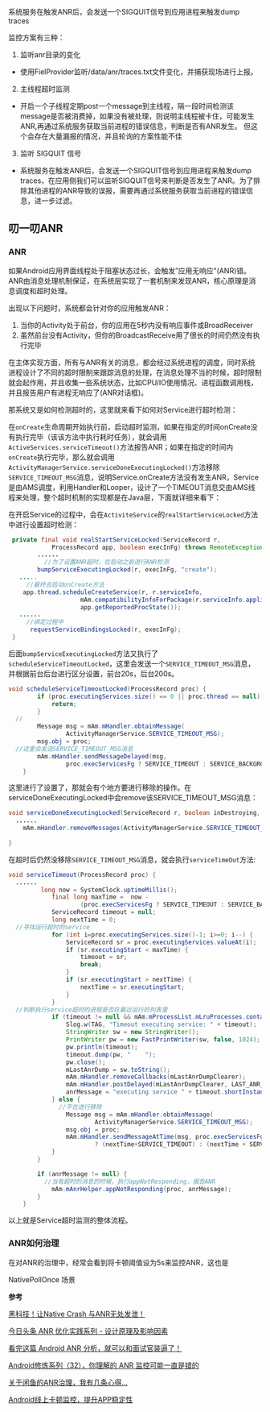 系统服务在触发ANR后，会发送一个SIGQUIT信号到应用进程来触发dump traces

监控方案有三种：

1. 监听anr目录的变化
  - 使用FielProvider监听/data/anr/traces.txt文件变化，并捕获现场进行上报。
2. 主线程超时监测
 - 开启一个子线程定期post一个message到主线程，隔一段时间检测该message是否被消费掉，如果没有被处理，则说明主线程被卡住，可能发生ANR,再通过系统服务获取当前进程的错误信息，判断是否有ANR发生。 但这个会存在大量漏报的情况，并且轮询的方案性能不佳
3. 监听 SIGQUIT 信号
 - 系统服务在触发ANR后，会发送一个SIGQUIT信号到应用进程来触发dump traces，在应用侧我们可以监听SIGQUIT信号来判断是否发生了ANR。为了排除其他进程的ANR导致的误报，需要再通过系统服务获取当前进程的错误信息，进一步过滤。

## 叨一叨ANR

### ANR

如果Android应用界面线程处于阻塞状态过长，会触发”应用无响应"(ANR)错。ANR由消息处理机制保证，在系统层实现了一套机制来发现ANR，核心原理是消息调度和超时处理。

出现以下问题时，系统都会针对你的应用触发ANR：

1. 当你的Activity处于前台，你的应用在5秒内没有响应事件或BroadReceiver
2. 虽然前台没有Activity，但你的BroadcastReceive用了很长的时间仍然没有执行完毕

在主体实现方面，所有与ANR有关的消息，都会经过系统进程的调度，同时系统进程设计了不同的超时限制来跟踪消息的处理，在消息处理不当的时候，超时限制就会起作用，并且收集一些系统状态，比如CPU/IO使用情况、进程函数调用栈，并且报告用户有进程无响应了(ANR对话框)。

那系统又是如何检测超时的，这里就来看下如何对Service进行超时检测：

在`onCreate`生命周期开始执行前，启动超时监测，如果在指定的时间onCreate没有执行完毕（该该方法中执行耗时任务），就会调用`ActiveServices.serviceTimeout()`方法报告ANR；如果在指定的时间内`onCreate`执行完毕，那么就会调用`ActivityManagerService.serviceDoneExecutingLocked()`方法移除`SERVICE_TIMEOUT_MSG`消息，说明Service.onCreate方法没有发生ANR，Service是由AMS调度，利用Handler和Looper，设计了一个TIMEOUT消息交由AMS线程来处理，整个超时机制的实现都是在Java层，下面就详细来看下：

在开启Service的过程中，会在`ActiviteService`的`realStartServiceLocked`方法中进行设置超时检测：

```java
 private final void realStartServiceLocked(ServiceRecord r,
            ProcessRecord app, boolean execInFg) throws RemoteException {
        ......
          //为了设置ANR超时，在启动之前进行ANR检测
        bumpServiceExecutingLocked(r, execInFg, "create");
   .....
     //最终会启动onCreate方法
    app.thread.scheduleCreateService(r, r.serviceInfo,
                    mAm.compatibilityInfoForPackage(r.serviceInfo.applicationInfo),
                    app.getReportedProcState());
   ......
     //绑定过程中
      requestServiceBindingsLocked(r, execInFg);
 }
```

后面`bumpServiceExecutingLocked`方法又执行了`scheduleServiceTimeoutLocked`，这里会发送一个`SERVICE_TIMEOUT_MSG`消息，并根据前台后台进行区分设置，前台20s，后台200s。

```java
void scheduleServiceTimeoutLocked(ProcessRecord proc) {
        if (proc.executingServices.size() == 0 || proc.thread == null) {
            return;
        }
  //
        Message msg = mAm.mHandler.obtainMessage(
                ActivityManagerService.SERVICE_TIMEOUT_MSG);
        msg.obj = proc;
  //这里会发送SERVICE_TIMEOUT_MSG消息
        mAm.mHandler.sendMessageDelayed(msg,
                proc.execServicesFg ? SERVICE_TIMEOUT : SERVICE_BACKGROUND_TIMEOUT);
    }
```

这里进行了设置了，那就会有个地方要进行移除的操作。在serviceDoneExecutingLocked中会remove该SERVICE_TIMEOUT_MSG消息：

```java
void serviceDoneExecutingLocked(ServiceRecord r, boolean inDestroying, boolean finishing) {
  ......
    mAm.mHandler.removeMessages(ActivityManagerService.SERVICE_TIMEOUT_MSG, r.app);
    
}
```

在超时后仍然没移除`SERVICE_TIMEOUT_MSG`消息，就会执行`serviceTimeOut`方法:

```java
void serviceTimeout(ProcessRecord proc) {
  ......
         long now = SystemClock.uptimeMillis();
            final long maxTime =  now -
                    (proc.execServicesFg ? SERVICE_TIMEOUT : SERVICE_BACKGROUND_TIMEOUT);
            ServiceRecord timeout = null;
            long nextTime = 0;
  //寻找运行超时的service
            for (int i=proc.executingServices.size()-1; i>=0; i--) {
                ServiceRecord sr = proc.executingServices.valueAt(i);
                if (sr.executingStart < maxTime) {
                    timeout = sr;
                    break;
                }
                if (sr.executingStart > nextTime) {
                    nextTime = sr.executingStart;
                }
            }
  //判断执行service超时的进程是否在最近运行的列表里
            if (timeout != null && mAm.mProcessList.mLruProcesses.contains(proc)) {
                Slog.w(TAG, "Timeout executing service: " + timeout);
                StringWriter sw = new StringWriter();
                PrintWriter pw = new FastPrintWriter(sw, false, 1024);
                pw.println(timeout);
                timeout.dump(pw, "    ");
                pw.close();
                mLastAnrDump = sw.toString();
                mAm.mHandler.removeCallbacks(mLastAnrDumpClearer);
                mAm.mHandler.postDelayed(mLastAnrDumpClearer, LAST_ANR_LIFETIME_DURATION_MSECS);
                anrMessage = "executing service " + timeout.shortInstanceName;
            } else {
              //不在进行移除
                Message msg = mAm.mHandler.obtainMessage(
                        ActivityManagerService.SERVICE_TIMEOUT_MSG);
                msg.obj = proc;
                mAm.mHandler.sendMessageAtTime(msg, proc.execServicesFg
                        ? (nextTime+SERVICE_TIMEOUT) : (nextTime + SERVICE_BACKGROUND_TIMEOUT));
            }
        }

        if (anrMessage != null) {
          //当有超时的消息的时候，执行appNotResponding，报告ANR
            mAm.mAnrHelper.appNotResponding(proc, anrMessage);
        }
    }
```

以上就是Service超时监测的整体流程。



### ANR如何治理

在对ANR的治理中，经常会看到将卡顿阈值设为5s来监控ANR，这也是



NativePollOnce 场景



**参考**

[黑科技！让Native Crash 与ANR无处发泄！](https://juejin.cn/post/7114181318644072479)

[今日头条 ANR 优化实践系列 - 设计原理及影响因素](https://juejin.cn/post/6940061649348853796#heading-6)

[看完这篇 Android ANR 分析，就可以和面试官装逼了！](https://mp.weixin.qq.com/s/4w202K0WnNrazmEHd6grQA)

[Android修炼系列（32），你理解的 ANR 监控可能一直是错的](https://juejin.cn/post/7077710481837785096)

[关于闲鱼的ANR治理，我有几条心得...](https://juejin.cn/post/6992831566627995685#heading-7)

[Android线上卡顿监控，提升APP稳定性](https://mp.weixin.qq.com/s/2JCbHdxYMlvQ3ykSiHtG_A)

